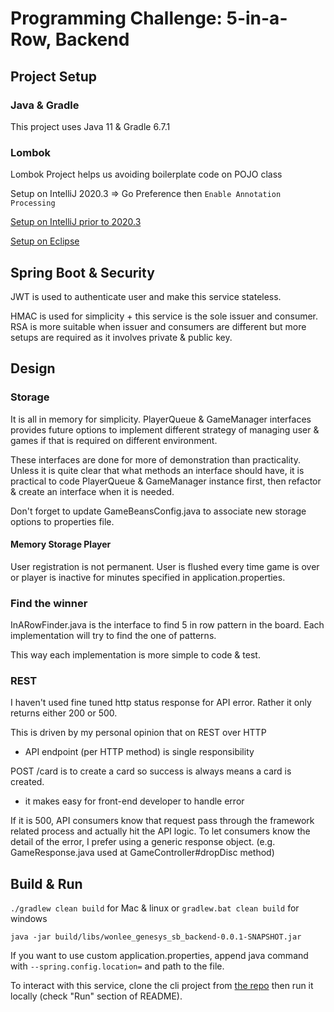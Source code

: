 # Programming Challenge: 5-in-a-Row, Backend

## Project Setup
### Java & Gradle
This project uses Java 11 & Gradle 6.7.1

### Lombok
Lombok Project helps us avoiding boilerplate code on POJO class

Setup on IntelliJ 2020.3 => Go Preference then `Enable Annotation Processing`

[Setup on IntelliJ prior to 2020.3](https://projectlombok.org/setup/intellij)

[Setup on Eclipse](https://projectlombok.org/setup/eclipse)

## Spring Boot & Security
JWT is used to authenticate user and make this service stateless.

HMAC is used for simplicity + this service is the sole issuer and consumer.
RSA is more suitable when issuer and consumers are different but more setups
are required as it involves private & public key.

## Design
### Storage
It is all in memory for simplicity. 
PlayerQueue & GameManager interfaces provides future options to implement different strategy of managing user & games
if that is required on different environment.

These interfaces are done for more of demonstration than practicality.
Unless it is quite clear that what methods an interface should have,
it is practical to code PlayerQueue & GameManager instance first,
then refactor & create an interface when it is needed.

Don't forget to update GameBeansConfig.java to associate new storage options to properties file. 

#### Memory Storage Player
User registration is not permanent. 
User is flushed every time game is over
or player is inactive for minutes specified in application.properties.

### Find the winner
InARowFinder.java is the interface to find 5 in row pattern in the board.
Each implementation will try to find the one of patterns.

This way each implementation is more simple to code & test.

### REST
I haven't used fine tuned http status response for API error.
Rather it only returns either 200 or 500.

This is driven by my personal opinion that on REST over HTTP

* API endpoint (per HTTP method) is single responsibility

POST /card is to create a card so success is always means a card is created.

* it makes easy for front-end developer to handle error

If it is 500, API consumers know that request pass through the framework related
process and actually hit the API logic.
To let consumers know the detail of the error, I prefer using a generic response object.
(e.g. GameResponse.java used at GameController#dropDisc method)



## Build & Run
`./gradlew clean build` for Mac & linux or `gradlew.bat clean build` for windows

`java -jar build/libs/wonlee_genesys_sb_backend-0.0.1-SNAPSHOT.jar `

If you want to use custom application.properties,
append java command with `--spring.config.location=` and path to the file.

To interact with this service, clone the cli project from 
[the repo](https://github.com/wolettie/2020-genesys-5-in-row-cli-node)
then run it locally (check "Run" section of README).
